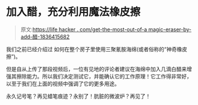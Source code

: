 # 加入醋，充分利用魔法橡皮擦

> 原文:[https://life hacker . com/get-the-most-out-of-a magic-eraser-by-add-醋-1836415682](https://lifehacker.com/get-the-most-out-of-a-magic-eraser-by-adding-vinegar-1836415682)

我们之前已经介绍过 如何在整个房子里使用三聚氰胺海绵(或者俗称的“神奇橡皮擦”)。

但是自从上传了那段视频后，一位有见地的评论者建议在海绵中加入几滴白醋来增强其擦除能力。所以我们决定测试它，并能确认它的工作原理！它工作得非常好，以至于我们在上面的视频中强调了它的更多用途。

永久记号笔？再见蜡笔痕迹？永别了！肮脏的微波炉？再见了！